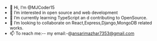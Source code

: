- 👋 Hi, I’m @MJCoder15
- 👀 I’m interested in open source and web development
- 🌱 I’m currently learning TypeScript an d contributing to OpenSource.
- 💞️ I’m looking to collaborate on React,Express,Django,MongoDB related works. 
- 📫 To reach me:-- my email:-@ansarimazhar7353@gmail.com

<!---
MJCoder15/MJCoder15 is a ✨ special ✨ repository because its `README.md` (this file) appears on your GitHub profile.
You can click the Preview link to take a look at your changes.
--->
